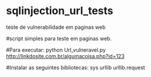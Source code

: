 # sqlinjection_url_tests
teste de vulnerabilidade em paginas web

#script simples para teste em paginas web. 

#Para executar: 
python Url_vulneravel.py http://linkdosite.com.br/algumacoisa.php?id=123 


#Instalar as seguintes bibliotecas:
sys
urllib
urllib.request
